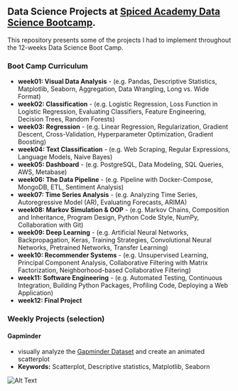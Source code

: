 ## Data Science Projects at [Spiced Academy Data Science Bootcamp](https://www.spiced-academy.com/en). 

This repository presents some of the projects I had to implement throughout the 12-weeks Data Science Boot Camp. 

### Boot Camp Curriculum

* **week01: Visual Data Analysis** - (e.g. Pandas, Descriptive Statistics, Matplotlib, Seaborn, Aggregation, Data Wrangling, Long vs. Wide Format)
* **week02: Classification** - (e.g. Logistic Regression, Loss Function in Logistic Regression, Evaluating Classifiers, Feature Engineering, Decision Trees, Random Forests)
* **week03: Regression** - (e.g. Linear Regression, Regularization, Gradient Descent, Cross-Validation, Hyperparameter Optimization, Gradient Boosting)
* **week04: Text Classification**  - (e.g. Web Scraping, Regular Expressions, Language Models, Naive Bayes)
* **week05: Dashboard** - (e.g. PostgreSQL, Data Modeling, SQL Queries, AWS, Metabase)
* **week06: The Data Pipeline** - (e.g. Pipeline with Docker-Compose, MongoDB, ETL, Sentiment Analysis)
* **week07: Time Series Analysis** - (e.g. Analyzing Time Series, Autoregressive Model (AR), Evaluating Forecasts, ARIMA) 
* **week08: Markov Simulation & OOP** - (e.g. Markov Chains, Composition and Inheritance, Program Design, Python Code Style, NumPy, Collaboration with Git)
* **week09: Deep Learning** - (e.g. Artificial Neural Networks, Backpropagation, Keras, Training Strategies, Convolutional Neural Networks, Pretrained Networks, Transfer Learning)
* **week10: Recommender Systems** - (e.g. Unsupervised Learning, Principal Component Analysis, Collaborative Filtering with Matrix Factorization, Neighborhood-based Collaborative Filtering)
* **week11: Software Engineering** - (e.g. Automated Testing, Continuous Integration, Building Python Packages, Profiling Code, Deploying a Web Application)
* **week12: Final Project**

### Weekly Projects (selection)

#### Gapminder
* visually analyze the [Gapminder Dataset](https://www.gapminder.org/data/) and create an animated scatterplot 
* **Keywords:** Scatterplot, Descriptive statistics, Matplotlib, Seaborn

![Alt Text](https://github.com/florianriemann/boot_camp/blob/florian/01_animated_scatterplot/gapminder_years.gif)

